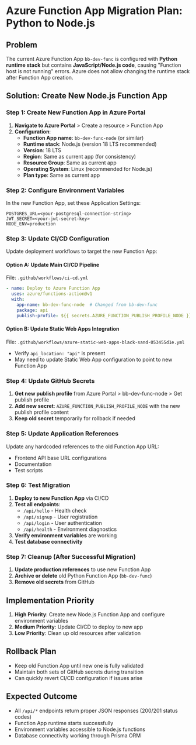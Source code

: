# Azure Function App Migration Plan: Python to Node.js

## Problem
The current Azure Function App `bb-dev-func` is configured with **Python runtime stack** but contains **JavaScript/Node.js code**, causing "Function host is not running" errors. Azure does not allow changing the runtime stack after Function App creation.

## Solution: Create New Node.js Function App

### Step 1: Create New Function App in Azure Portal
1. **Navigate to Azure Portal** > Create a resource > Function App
2. **Configuration**:
   - **Function App name**: `bb-dev-func-node` (or similar)
   - **Runtime stack**: Node.js (version 18 LTS recommended)
   - **Version**: 18 LTS
   - **Region**: Same as current app (for consistency)
   - **Resource Group**: Same as current app
   - **Operating System**: Linux (recommended for Node.js)
   - **Plan type**: Same as current app

### Step 2: Configure Environment Variables
In the new Function App, set these Application Settings:
```
POSTGRES_URL=<your-postgresql-connection-string>
JWT_SECRET=<your-jwt-secret-key>
NODE_ENV=production
```

### Step 3: Update CI/CD Configuration
Update deployment workflows to target the new Function App:

#### Option A: Update Main CI/CD Pipeline
File: `.github/workflows/ci-cd.yml`
```yaml
- name: Deploy to Azure Function App
  uses: azure/functions-action@v1
  with:
    app-name: bb-dev-func-node  # Changed from bb-dev-func
    package: api
    publish-profile: ${{ secrets.AZURE_FUNCTION_PUBLISH_PROFILE_NODE }}  # New secret
```

#### Option B: Update Static Web Apps Integration
File: `.github/workflows/azure-static-web-apps-black-sand-053455d1e.yml`
- Verify `api_location: "api"` is present
- May need to update Static Web App configuration to point to new Function App

### Step 4: Update GitHub Secrets
1. **Get new publish profile** from Azure Portal > bb-dev-func-node > Get publish profile
2. **Add new secret**: `AZURE_FUNCTION_PUBLISH_PROFILE_NODE` with the new publish profile content
3. **Keep old secret** temporarily for rollback if needed

### Step 5: Update Application References
Update any hardcoded references to the old Function App URL:
- Frontend API base URL configurations
- Documentation
- Test scripts

### Step 6: Test Migration
1. **Deploy to new Function App** via CI/CD
2. **Test all endpoints**:
   - `/api/hello` - Health check
   - `/api/signup` - User registration
   - `/api/login` - User authentication
   - `/api/health` - Environment diagnostics
3. **Verify environment variables** are working
4. **Test database connectivity**

### Step 7: Cleanup (After Successful Migration)
1. **Update production references** to use new Function App
2. **Archive or delete** old Python Function App (`bb-dev-func`)
3. **Remove old secrets** from GitHub

## Implementation Priority
1. **High Priority**: Create new Node.js Function App and configure environment variables
2. **Medium Priority**: Update CI/CD to deploy to new app
3. **Low Priority**: Clean up old resources after validation

## Rollback Plan
- Keep old Function App until new one is fully validated
- Maintain both sets of GitHub secrets during transition
- Can quickly revert CI/CD configuration if issues arise

## Expected Outcome
- All `/api/*` endpoints return proper JSON responses (200/201 status codes)
- Function App runtime starts successfully
- Environment variables accessible to Node.js functions
- Database connectivity working through Prisma ORM
